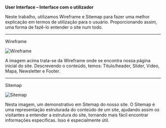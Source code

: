 **User Interface – Interface com o utilizador**

Neste trabalho, utilizamos Wireframe e Sitemap para fazer uma melhor explicação em termos de utilização para o usuário. Proporcionando assim, uma forma de fazê-lo entender o site num todo.

***

Wireframe

<img alt="Wireframe" src="https://github.com/tiwm23tig05/tiwm23tig05/blob/main/doc/Imagens/Wireframe.png">

A imagem acima trata-se da Wireframe onde se encontra nossa página inicial do site. Descrevendo o conteúdo, temos: Titulo/header, Slider, Video, Mapa, Newsletter e Footer.

---

Sitemap

<img alt="Sitemap" src="https://github.com/tiwm23tig05/tiwm23tig05/blob/main/doc/Imagens/SiteMap.png">

Nesta imagem, um demonstrativo em Sitemap do nosso site. O Sitemap é uma representação estruturada do conteúdo de um site, ajudando assim os visitantes a entender a estrutura do site, tornando mais fácil encontrar informações específicas. Isso é especialmente útil.

